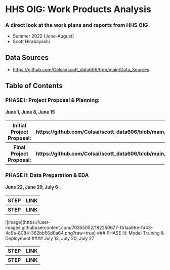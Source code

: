# HHS OIG: Work Products Analysis
### A direct look at the work plans and reports from HHS OIG
- Summer 2022 (June-August)
- Scott Hirabayashi

## Data Sources
- https://github.com/Colsai/scott_data606/tree/main/Data_Sources

## Table of Contents   

### PHASE I: Project Proposal & Planning:
#### June 1, June 8, June 15	
<table>
<tr>
<th> Initial Project Proposal:</th> 
<th> https://github.com/Colsai/scott_data606/blob/main/Project_Proposal.md </th>
<tr>
  <th> Final Project Proposal: </th>
<th> https://github.com/Colsai/scott_data606/blob/main/Project_Proposal.md </th>
</table>
  
### PHASE II: Data Preparation & EDA
#### June 22, June 29, July 6	
<table>
<tr>
<th> STEP </th> 
<th> LINK </th>
</tr>
<tr>
<th> STEP </th> 
<th> LINK </th>
</tr>
</table>
![image](https://user-images.githubusercontent.com/70355052/182250677-fb1aa06e-fd43-4c9a-8084-362bb56d0a64.png?raw=true)
### PHASE III: Model Training & Deployment 
#### July 13, July 20, July 27
<table>
<tr>
<th> STEP </th> 
<th> LINK </th>
</tr>
<tr>
<th> STEP </th> 
<th> LINK </th>
</tr>
</table>
